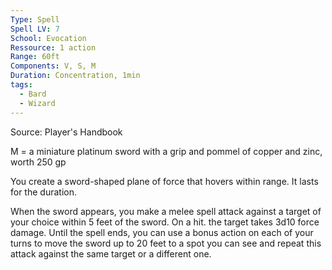 ```yaml
---
Type: Spell
Spell LV: 7
School: Evocation
Ressource: 1 action
Range: 60ft
Components: V, S, M
Duration: Concentration, 1min
tags:
  - Bard
  - Wizard
---
```

Source: Player's Handbook

M = a miniature platinum sword with a grip and pommel of copper and zinc, worth 250 gp

You create a sword-shaped plane of force that hovers within range. It lasts for the duration.

When the sword appears, you make a melee spell attack against a target of your choice within 5 feet of the sword. On a hit. the target takes 3d10 force damage. Until the spell ends, you can use a bonus action on each of your turns to move the sword up to 20 feet to a spot you can see and repeat this attack against the same target or a different one.